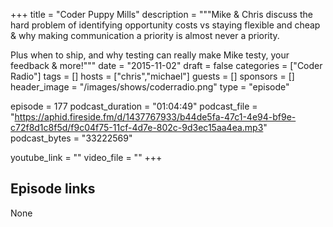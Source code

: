 +++
title = "Coder Puppy Mills"
description = """Mike & Chris discuss the hard problem of identifying opportunity costs vs staying flexible and cheap & why making communication a priority is almost never a priority.

Plus when to ship, and why testing can really make Mike testy, your feedback & more!"""
date = "2015-11-02"
draft = false
categories = ["Coder Radio"]
tags = []
hosts = ["chris","michael"]
guests = []
sponsors = []
header_image = "/images/shows/coderradio.png"
type = "episode"

episode = 177
podcast_duration = "01:04:49"
podcast_file = "https://aphid.fireside.fm/d/1437767933/b44de5fa-47c1-4e94-bf9e-c72f8d1c8f5d/f9c04f75-11cf-4d7e-802c-9d3ec15aa4ea.mp3"
podcast_bytes = "33222569"

youtube_link = ""
video_file = ""
+++

## Episode links

None

